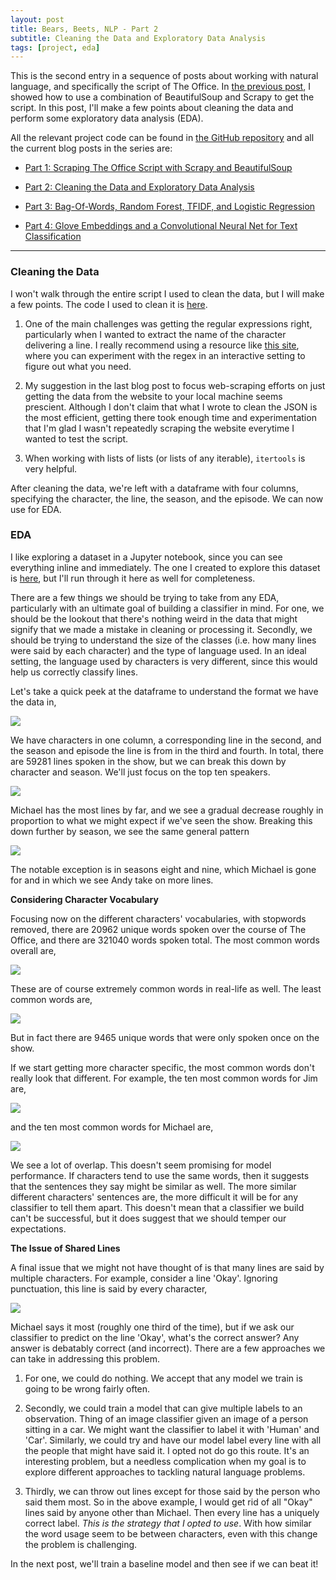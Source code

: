 ```yaml
---
layout: post
title: Bears, Beets, NLP - Part 2
subtitle: Cleaning the Data and Exploratory Data Analysis
tags: [project, eda]
---
```


This is the second entry in a sequence of posts about working with natural language, and specifically the script of The Office. In [the previous post](https://conleyst.github.io/2018-05-21-scraping-data/), I showed how to use a combination of BeautifulSoup and Scrapy to get the script. In this post, I'll make a few points about cleaning the data and perform some exploratory data analysis (EDA).

All the relevant project code can be found in [the GitHub repository](https://github.com/conleyst/bears-beets-nlp) and all the current blog posts in the series are:

- [Part 1: Scraping The Office Script with Scrapy and BeautifulSoup](https://conleyst.github.io/2018-05-21-scraping-data/)

- [Part 2: Cleaning the Data and Exploratory Data Analysis](https://conleyst.github.io/2018-05-22-clean-eda/)

- [Part 3: Bag-Of-Words, Random Forest, TFIDF, and Logistic Regression](https://conleyst.github.io/2018-05-23-random-forest-log-reg/)

- [Part 4: Glove Embeddings and a Convolutional Neural Net for Text Classification](https://conleyst.github.io/2018-05-26-convnet/)

---

### Cleaning the Data

I won't walk through the entire script I used to clean the data, but I will make a few points. The code I used to clean it is [here](https://github.com/conleyst/bears-beets-nlp/blob/master/src/clean_lines.py).

1. One of the main challenges was getting the regular expressions right, particularly when I wanted to extract the name of the character delivering a line. I really recommend using a resource like [this site](https://regexr.com/), where you can experiment with the regex in an interactive setting to figure out what you need.

2. My suggestion in the last blog post to focus web-scraping efforts on just getting the data from the website to your local machine seems prescient. Although I don't claim that what I wrote to clean the JSON is the most efficient, getting there took enough time and experimentation that I'm glad I wasn't repeatedly scraping the website everytime I wanted to test the script.

3. When working with lists of lists (or lists of any iterable), `itertools` is very helpful.

After cleaning the data, we're left with a dataframe with four columns, specifying the character, the line, the season, and the episode. We can now use for EDA.

### EDA

I like exploring a dataset in a Jupyter notebook, since you can see everything inline and immediately. The one I created to explore this dataset is [here](https://github.com/conleyst/bears-beets-nlp/blob/master/results/EDA.ipynb), but I'll run through it here as well for completeness.

There are a few things we should be trying to take from any EDA, particularly with an ultimate goal of building a classifier in mind. For one, we should be the lookout that there's nothing weird in the data that might signify that we made a mistake in cleaning or processing it. Secondly, we should be trying to understand the size of the classes (i.e. how many lines were said by each character) and the type of language used. In an ideal setting, the language used by characters is very different, since this would help us correctly classify lines.

Let's take a quick peek at the dataframe to understand the format we have the data in,

![](../img/bears-beets-nlp/df-peek.png)

We have characters in one column, a corresponding line in the second, and the season and episode the line is from in the third and fourth. In total, there are 59281 lines spoken in the show, but we can break this down by character and season. We'll just focus on the top ten speakers.

![](../img/bears-beets-nlp/total-char-lines.png)

Michael has the most lines by far, and we see a gradual decrease roughly in proportion to what we might expect if we've seen the show. Breaking this down further by season, we see the same general pattern

![](../img/bears-beets-nlp/total-char-line_byseason.png)

The notable exception is in seasons eight and nine, which Michael is gone for and in which we see Andy take on more lines.

**Considering Character Vocabulary**

Focusing now on the different characters' vocabularies, with stopwords removed, there are 20962 unique words spoken over the course of The Office, and there are 321040 words spoken total. The most common words overall are,

![](../img/bears-beets-nlp/most-common-words.png)

These are of course extremely common words in real-life as well. The least common words are,

![](../img/bears-beets-nlp/least-common-words.png)

But in fact there are 9465 unique words that were only spoken once on the show.

If we start getting more character specific, the most common words don't really look that different. For example, the ten most common words for Jim are,

![](../img/bears-beets-nlp/jim-common-words.png)

and the ten most common words for Michael are,

![](../img/bears-beets-nlp/michael-common-words.png)

We see a lot of overlap. This doesn't seem promising for model performance. If characters tend to use the same words, then it suggests that the sentences they say might be similar as well. The more similar different characters' sentences are, the more difficult it will be for any classifier to tell them apart. This doesn't mean that a classifier we build can't be successful, but it does suggest that we should temper our expectations.

**The Issue of Shared Lines**

A final issue that we might not have thought of is that many lines are said by multiple characters. For example, consider a line 'Okay'. Ignoring punctuation, this line is said by every character,

![](../img/bears-beets-nlp/shared-lines-okay.png)

Michael says it most (roughly one third of the time), but if we ask our classifier to predict on the line 'Okay', what's the correct answer? Any answer is debatably correct (and incorrect). There are a few approaches we can take in addressing this problem.

1. For one, we could do nothing. We accept that any model we train is going to be wrong fairly often.

2. Secondly, we could train a model that can give multiple labels to an observation. Thing of an image classifier given an image of a person sitting in a car. We might want the classifier to label it with 'Human' and 'Car'. Similarly, we could try and have our model label every line with all the people that might have said it. I opted not do go this route. It's an interesting problem, but a needless complication when my goal is to explore different approaches to tackling natural language problems.

3. Thirdly, we can throw out lines except for those said by the person who said them most. So in the above example, I would get rid of all "Okay" lines said by anyone other than Michael. Then every line has a uniquely correct label. *This is the strategy that I opted to use*. With how similar the word usage seem to be between characters, even with this change the problem is challenging.

In the next post, we'll train a baseline model and then see if we can beat it!
